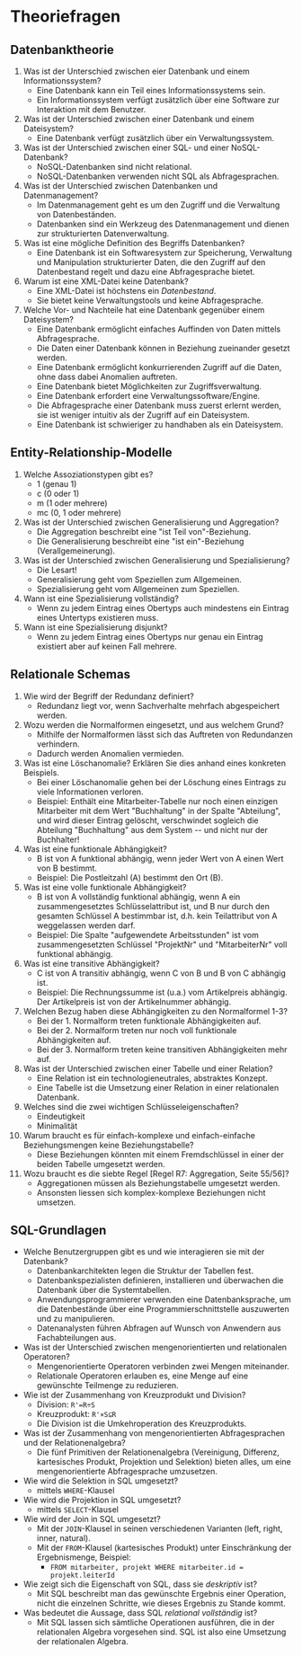 # Theoriefragen

## Datenbanktheorie

1. Was ist der Unterschied zwischen eier Datenbank und einem Informationssystem?
    - Eine Datenbank kann ein Teil eines Informationssystems sein.
    - Ein Informationssystem verfügt zusätzlich über eine Software zur Interaktion mit dem Benutzer.
2. Was ist der Unterschied zwischen einer Datenbank und einem Dateisystem?
    - Eine Datenbank verfügt zusätzlich über ein Verwaltungssystem.
3. Was ist der Unterschied zwischen einer SQL- und einer NoSQL-Datenbank?
    - NoSQL-Datenbanken sind nicht relational.
    - NoSQL-Datenbanken verwenden nicht SQL als Abfragesprachen.
4. Was ist der Unterschied zwischen Datenbanken und Datenmanagement?
    - Im Datenmanagement geht es um den Zugriff und die Verwaltung von Datenbeständen.
    - Datenbanken sind ein Werkzeug des Datenmanagement und dienen zur strukturierten Datenverwaltung.
5. Was ist eine mögliche Definition des Begriffs Datenbanken?
    - Eine Datenbank ist ein Softwaresystem zur Speicherung, Verwaltung und Manipulation strukturierter Daten, die den Zugriff auf den Datenbestand regelt und dazu eine Abfragesprache bietet.
6. Warum ist eine XML-Datei keine Datenbank?
    - Eine XML-Datei ist höchstens ein _Datenbestand_.
    - Sie bietet keine Verwaltungstools und keine Abfragesprache.
7. Welche Vor- und Nachteile hat eine Datenbank gegenüber einem Dateisystem?
    + Eine Datenbank ermöglicht einfaches Auffinden von Daten mittels Abfragesprache.
    + Die Daten einer Datenbank können in Beziehung zueinander gesetzt werden.
    + Eine Datenbank ermöglicht konkurrierenden Zugriff auf die Daten, ohne dass dabei Anomalien auftreten.
    + Eine Datenbank bietet Möglichkeiten zur Zugriffsverwaltung.
    - Eine Datenbank erfordert eine Verwaltungssoftware/Engine.
    - Die Abfragesprache einer Datenbank muss zuerst erlernt werden, sie ist weniger intuitiv als der Zugriff auf ein Dateisystem.
    - Eine Datenbank ist schwieriger zu handhaben als ein Dateisystem.

## Entity-Relationship-Modelle

1. Welche Assoziationstypen gibt es?
    - 1 (genau 1)
    - c (0 oder 1)
    - m (1 oder mehrere)
    - mc (0, 1 oder mehrere)
2. Was ist der Unterschied zwischen Generalisierung und Aggregation?
    - Die Aggregation beschreibt eine "ist Teil von"-Beziehung.
    - Die Generalisierung beschreibt eine "ist ein"-Beziehung (Verallgemeinerung).
3. Was ist der Unterschied zwischen Generalisierung und Spezialisierung?
    - Die Lesart!
    - Generalisierung geht vom Speziellen zum Allgemeinen.
    - Spezialisierung geht vom Allgemeinen zum Speziellen.
4. Wann ist eine Spezialisierung vollständig?
    - Wenn zu jedem Eintrag eines Obertyps auch mindestens ein Eintrag eines Untertyps existieren muss.
5. Wann ist eine Spezialisierung disjunkt?
    - Wenn zu jedem Eintrag eines Obertyps nur genau ein Eintrag existiert aber auf keinen Fall mehrere.

## Relationale Schemas

1. Wie wird der Begriff der Redundanz definiert?
    - Redundanz liegt vor, wenn Sachverhalte mehrfach abgespeichert werden.
2. Wozu werden die Normalformen eingesetzt, und aus welchem Grund?
    - Mithilfe der Normalformen lässt sich das Auftreten von Redundanzen verhindern.
    - Dadurch werden Anomalien vermieden.
3. Was ist eine Löschanomalie? Erklären Sie dies anhand eines konkreten Beispiels.
    - Bei einer Löschanomalie gehen bei der Löschung eines Eintrags zu viele Informationen verloren.
    - Beispiel: Enthält eine Mitarbeiter-Tabelle nur noch einen einzigen Mitarbeiter mit dem Wert "Buchhaltung" in der Spalte "Abteilung", und wird dieser Eintrag gelöscht, verschwindet sogleich die Abteilung "Buchhaltung" aus dem System -- und nicht nur der Buchhalter!
4. Was ist eine funktionale Abhängigkeit?
    - B ist von A funktional abhängig, wenn jeder Wert von A einen Wert von B bestimmt.
    - Beispiel: Die Postleitzahl (A) bestimmt den Ort (B).
5. Was ist eine volle funktionale Abhängigkeit?
    - B ist von A vollständig funktional abhängig, wenn A ein zusammengesetztes Schlüsselattribut ist, und B nur durch den gesamten Schlüssel A bestimmbar ist, d.h. kein Teilattribut von A weggelassen werden darf.
    - Beispiel: Die Spalte "aufgewendete Arbeitsstunden" ist vom zusammengesetzten Schlüssel "ProjektNr" und "MitarbeiterNr" voll funktional abhängig.
6. Was ist eine transitive Abhängigkeit?
    - C ist von A transitiv abhängig, wenn C von B und B von C abhängig ist.
    - Beispiel: Die Rechnungssumme ist (u.a.) vom Artikelpreis abhängig. Der Artikelpreis ist von der Artikelnummer abhängig.
7. Welchen Bezug haben diese Abhängigkeiten zu den Normalformel 1-3?
    - Bei der 1. Normalform treten funktionale Abhängigkeiten auf.
    - Bei der 2. Normalform treten nur noch voll funktionale Abhängigkeiten auf.
    - Bei der 3. Normalform treten keine transitiven Abhängigkeiten mehr auf.
8. Was ist der Unterschied zwischen einer Tabelle und einer Relation?
    - Eine Relation ist ein technologieneutrales, abstraktes Konzept.
    - Eine Tabelle ist die Umsetzung einer Relation in einer relationalen Datenbank.
9. Welches sind die zwei wichtigen Schlüsseleigenschaften?
    - Eindeutigkeit
    - Minimalität
10. Warum braucht es für einfach-komplexe und einfach-einfache Beziehungsmengen keine Beziehungstabelle?
    - Diese Beziehungen könnten mit einem Fremdschlüssel in einer der beiden Tabelle umgesetzt werden.
11. Wozu braucht es die siebte Regel [Regel R7: Aggregation, Seite 55/56]?
    - Aggregationen müssen als Beziehungstabelle umgesetzt werden.
    - Ansonsten liessen sich komplex-komplexe Beziehungen nicht umsetzen.

## SQL-Grundlagen

- Welche Benutzergruppen gibt es und wie interagieren sie mit der Datenbank?
    - Datenbankarchitekten legen die Struktur der Tabellen fest.
    - Datenbankspezialisten definieren, installieren und überwachen die
      Datenbank über die Systemtabellen.
    - Anwendungsprogrammierer verwenden eine Datenbanksprache, um die
      Datenbestände über eine Programmierschnittstelle auszuwerten und zu
      manipulieren.
    - Datenanalysten führen Abfragen auf Wunsch von Anwendern aus
      Fachabteilungen aus.
- Was ist der Unterschied zwischen mengenorientierten und relationalen
  Operatoren?
    - Mengenorientierte Operatoren verbinden zwei Mengen miteinander.
    - Relationale Operatoren erlauben es, eine Menge auf eine gewünschte
      Teilmenge zu reduzieren.
- Wie ist der Zusammenhang von Kreuzprodukt und Division?
    - Division: `R'=R÷S`
    - Kreuzprodukt: `R'×S⊆R`
    - Die Division ist die Umkehroperation des Kreuzprodukts.
- Was ist der Zusammenhang von mengenorientierten Abfragesprachen und der
  Relationenalgebra?
    - Die fünf Primitiven der Relationenalgebra (Vereinigung, Differenz,
      kartesisches Produkt, Projektion und Selektion) bieten alles, um eine
      mengenorientierte Abfragesprache umzusetzen.
- Wie wird die Selektion in SQL umgesetzt?
    - mittels `WHERE`-Klausel
- Wie wird die Projektion in SQL umgesetzt?
    - mittels `SELECT`-Klausel
- Wie wird der Join in SQL umgesetzt?
    - Mit der `JOIN`-Klausel in seinen verschiedenen Varianten (left, right,
      inner, natural).
    - Mit der `FROM`-Klausel (kartesisches Produkt) unter Einschränkung der
      Ergebnismenge, Beispiel:
        - `FROM mitarbeiter, projekt WHERE mitarbeiter.id = projekt.leiterId`
- Wie zeigt sich die Eigenschaft von SQL, dass sie _deskriptiv_ ist?
    - Mit SQL beschreibt man das gewünschte Ergebnis einer Operation, nicht die
      einzelnen Schritte, wie dieses Ergebnis zu Stande kommt.
- Was bedeutet die Aussage, dass SQL _relational vollständig_ ist?
    - Mit SQL lassen sich sämtliche Operationen ausführen, die in der
      relationalen Algebra vorgesehen sind. SQL ist also eine Umsetzung der
      relationalen Algebra.
